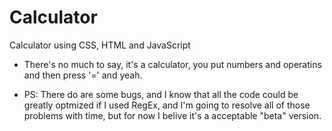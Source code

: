 # Calculator
Calculator using CSS, HTML and JavaScript

- There's no much to say, it's a calculator, you put numbers and operatins and then press '=' and yeah.

- PS: There do are some bugs, and I know that all the code could be greatly optmized if I used RegEx, and I'm going to resolve all of those problems with time, but for now I belive it's a acceptable "beta" version.
